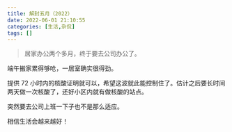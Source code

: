 ```yaml
---
title: 解封五月（2022）
date: 2022-06-01 21:10:55
categories: [生活,杂侃]
tags: []
---
```


> 居家办公两个多月，终于要去公司办公了。

端午搬家累得够呛，一居室确实很得劲。

提供 72 小时内的核酸证明就可以，希望这波就此能控制住了。估计之后要长时间两天做一次核酸了，还好小区内就有做核酸的站点。

突然要去公司上班一下子也不是那么适应。

相信生活会越来越好！